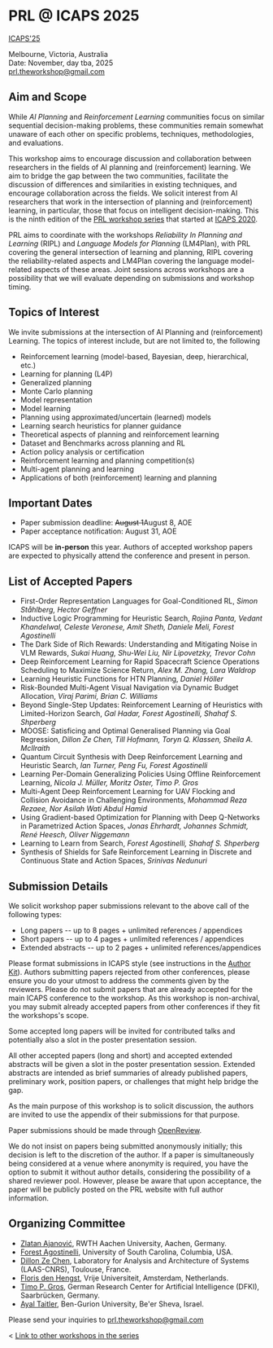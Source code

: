 # PRL @ ICAPS 2025

[ICAPS'25](https://icaps25.icaps-conference.org/program/workshops/prl/) 
<!-- todo: set link to PRL site of ICAPS when it is published -->
Melbourne, Victoria, Australia  \
Date: November, day tba, 2025 \
[prl.theworkshop@gmail.com](mailto:prl.theworkshop@gmail.com)


## Aim and Scope

While *AI Planning* and *Reinforcement Learning* communities focus on similar
sequential decision-making problems, these communities remain somewhat unaware
of each other on specific problems, techniques, methodologies, and evaluations.

This workshop aims to encourage discussion and collaboration between researchers in the fields of AI planning and (reinforcement) learning. 
We aim to bridge the gap between the two communities, facilitate the discussion of differences and similarities in existing techniques, and encourage collaboration across the fields. 
We solicit interest from AI researchers that work in the
intersection of planning and (reinforcement) learning, in particular, those that focus on intelligent decision-making. This is the ninth edition of the [PRL workshop series](https://prl-theworkshop.github.io/) that started at [ICAPS 2020](https://icaps20subpages.icaps-conference.org/workshops/prl/).

PRL aims to coordinate with the workshops *Reliability In Planning and Learning* (RIPL) and *Language Models for Planning* (LM4Plan), with PRL covering the general intersection of learning and planning, RIPL covering the reliability-related aspects and LM4Plan covering the language model-related aspects of these areas. Joint sessions across workshops are a possibility that we will evaluate depending on submissions and workshop timing.
## Topics of Interest

We invite submissions at the intersection of AI Planning and (reinforcement) Learning. The topics of interest include, but are not limited to, the following

* Reinforcement learning (model-based, Bayesian, deep, hierarchical, etc.)
* Learning for planning (L4P)
* Generalized planning
* Monte Carlo planning
* Model representation
* Model learning
* Planning using approximated/uncertain (learned) models
* Learning search heuristics for planner guidance
* Theoretical aspects of planning and reinforcement learning
* Dataset and Benchmarks across planning and RL
* Action policy analysis or certification
* Reinforcement learning and planning competition(s)
* Multi-agent planning and learning
* Applications of both (reinforcement) learning and planning


## Important Dates

* Paper submission deadline: ~~August 1~~August 8, AOE
* Paper acceptance notification: August 31, AOE

ICAPS will be **in-person** this year. Authors of accepted workshop papers are expected to physically attend the conference and present in person.

<!-- ## Schedule


# Program



## Keynotes 

## Talks 
Select accepted papers are given a slot in the program: 15 minutes for content + 3 minutes for questions.

## Poster Sessions
The program includes two poster sessions in order to have enough time for discussions. All authors are expected to participate in the poster session.
<!--  -->
## List of Accepted Papers 
* First-Order Representation Languages for Goal-Conditioned RL, *Simon Ståhlberg, Hector Geffner*
* Inductive Logic Programming for Heuristic Search, *Rojina Panta, Vedant Khandelwal, Celeste Veronese, Amit Sheth, Daniele Meli, Forest Agostinelli*
* The Dark Side of Rich Rewards: Understanding and Mitigating Noise in VLM Rewards, *Sukai Huang, Shu-Wei Liu, Nir Lipovetzky, Trevor Cohn*
* Deep Reinforcement Learning for Rapid Spacecraft Science Operations Scheduling to Maximize Science Return, *Alex M. Zhang, Lara Waldrop*
* Learning Heuristic Functions for HTN Planning, *Daniel Höller*
* Risk-Bounded Multi-Agent Visual Navigation via Dynamic Budget Allocation, *Viraj Parimi, Brian C. Williams*
* Beyond Single-Step Updates: Reinforcement Learning of Heuristics with Limited-Horizon Search, *Gal Hadar, Forest Agostinelli, Shahaf S. Shperberg*
* MOOSE: Satisficing and Optimal Generalised Planning via Goal Regression, *Dillon Ze Chen, Till Hofmann, Toryn Q. Klassen, Sheila A. McIlraith*
* Quantum Circuit Synthesis with Deep Reinforcement Learning and Heuristic Search, *Ian Turner, Peng Fu, Forest Agostinelli*
* Learning Per-Domain Generalizing Policies Using Offline Reinforcement Learning, *Nicola J. Müller, Moritz Oster, Timo P. Gros*
* Multi-Agent Deep Reinforcement Learning for UAV Flocking and Collision Avoidance in Challenging Environments, *Mohammad Reza Rezaee, Nor Asilah Wati Abdul Hamid*
* Using Gradient-based Optimization for Planning with Deep Q-Networks in Parametrized Action Spaces, *Jonas Ehrhardt, Johannes Schmidt, René Heesch, Oliver Niggemann*
* Learning to Learn from Search, *Forest Agostinelli, Shahaf S. Shperberg*
* Synthesis of Shields for Safe Reinforcement Learning in Discrete and Continuous State and Action Spaces, *Srinivas Nedunuri*

## Submission Details


We solicit workshop paper submissions relevant to the above call of the following types:

 * Long papers -- up to 8 pages + unlimited references / appendices
 * Short papers -- up to 4 pages + unlimited references / appendices
 * Extended abstracts -- up to 2 pages + unlimited references/appendices 
 
Please format submissions in ICAPS style (see instructions in the [Author Kit](https://icaps25.icaps-conference.org/files/icaps2025-author-kit.zip)). Authors submitting papers rejected from other conferences, please ensure you do your utmost to address the comments given by the reviewers. Please do not submit papers that are already accepted for the main ICAPS conference to the workshop. 
As this workshop is non-archival, you may submit already accepted papers from other conferences if they fit the workshops's scope. 

Some accepted long papers will be invited for contributed talks and potentially also a slot in the poster presentation session. 
<!-- ~~All accepted papers (long as well as short) and extended abstracts will be given a slot in the poster presentation session.~~  -->
All other accepted papers (long and short) and accepted extended abstracts will be given a slot in the poster presentation session. 
Extended abstracts are intended as brief summaries of already published papers,  preliminary work, position papers, or challenges that might help bridge the gap.

As the main purpose of this workshop is to solicit discussion, the authors are invited to use the appendix of their submissions for that purpose.


Paper submissions should be made through [OpenReview](https://openreview.net/group?id=icaps-conference.org/ICAPS/2025/Workshop/PRL).

We do not insist on papers being submitted anonymously initially; this decision is left to the discretion of the author. If a paper is simultaneously being considered at a venue where anonymity is required, you have the option to submit it without author details, considering the possibility of a shared reviewer pool. However, please be aware that upon acceptance, the paper will be publicly posted on the PRL website with full author information.


## Organizing Committee
* [Zlatan Ajanović](https://zlatanajanovic.com), RWTH Aachen University, Aachen, Germany.
* [Forest Agostinelli](https://cse.sc.edu/%7Eforesta/), University of South Carolina, Columbia, USA.
* [Dillon Ze Chen](https://dillonzchen.github.io), Laboratory for Analysis and Architecture of Systems (LAAS-CNRS), Toulouse, France.
* [Floris den Hengst](https://florisdh.nl), Vrije Universiteit, Amsterdam, Netherlands.
* [Timo P. Gros](https://mosi.uni-saarland.de/people/timo/), German Research Center for Artificial Intelligence (DFKI), Saarbrücken, Germany.
* [Ayal Taitler](https://sites.google.com/view/ataitler/home), Ben-Gurion University, Be'er Sheva, Israel.


Please send your inquiries to [prl.theworkshop@gmail.com](mailto:prl.theworkshop@gmail.com)

< [Link to other workshops in the series](https://prl-theworkshop.github.io)

